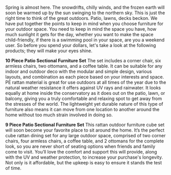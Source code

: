 Spring is almost here. The snowdrifts, chilly winds, and the frozen earth will soon be warmed up by the sun swinging to the northern sky. This is just the right time to think of the great outdoors. Patio, lawns, decks beckon. We have put together the points to keep in mind when you choose furniture for your outdoor space. You need to keep in mind the space you have, how much sunlight it gets for the day, whether you want to make the space child-friendly, if there is a swimming pool in your space, are you a weekend user. So before you spend your dollars, let's take a look at the following products; they will make your eyes shine.

**10 Piece Patio Sectional Furniture Set**
The set includes a corner chair, six armless chairs, two ottomans, and a coffee table. It can be suitable for any indoor and outdoor deco with the modular and simple design, various layouts, and combination as each piece based on your interests and space.
PE rattan material is great for use outdoors at all times of the year due to the natural weather resistance it offers against UV rays and rainwater. It looks equally at home inside the conservatory as it does out on the patio, lawn, or balcony, giving you a truly comfortable and relaxing spot to get away from the stresses of the world. The lightweight yet durable nature of this type of furniture also means it can move from one location to another around the home without too much strain involved in doing so.

**9 Piece Patio Sectional Furniture Set**
This rattan outdoor furniture cube set will soon become your favorite place to sit around the home. It’s the perfect cube rattan dining set for any large outdoor space, comprised of two corner chairs, four armless chairs, a coffee table, and 2 ottomans for the complete look, so you are never short of seating options when friends and family come to visit.
You’ll love the comfort and support this will provide, along with the UV and weather protection, to increase your purchase's longevity. Not only is it affordable, but the upkeep is easy to ensure it stands the test of time.